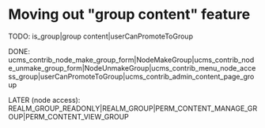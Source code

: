 # Moving out "group content" feature

TODO:
is_group|group content|userCanPromoteToGroup

DONE:
ucms_contrib_node_make_group_form|NodeMakeGroup|ucms_contrib_node_unmake_group_form|NodeUnmakeGroup|ucms_contrib_menu_node_access_group|userCanPromoteToGroup|ucms_contrib_admin_content_page_group

LATER (node access):
REALM_GROUP_READONLY|REALM_GROUP|PERM_CONTENT_MANAGE_GROUP|PERM_CONTENT_VIEW_GROUP

